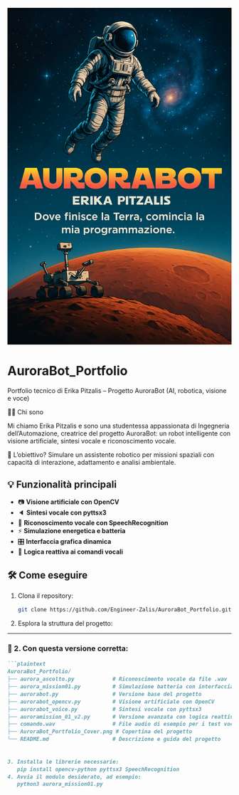 ![AuroraBot Portfolio Cover](AuroraBot_Portfolio_Cover.png)
# AuroraBot_Portfolio
Portfolio tecnico di Erika Pitzalis – Progetto AuroraBot (AI, robotica, visione e voce)


 👩‍🚀 Chi sono

Mi chiamo Erika Pitzalis e sono una studentessa appassionata di Ingegneria dell’Automazione, creatrice del progetto AuroraBot: un robot intelligente con visione artificiale, sintesi vocale e riconoscimento vocale.

🌌 L’obiettivo? Simulare un assistente robotico per missioni spaziali con capacità di interazione, adattamento e analisi ambientale.



## 💡 Funzionalità principali

- 📷 **Visione artificiale con OpenCV**  
- 🔈 **Sintesi vocale con pyttsx3**  
- 🎤 **Riconoscimento vocale con SpeechRecognition**  
- ⚡ **Simulazione energetica e batteria**  
- 🎛️ **Interfaccia grafica dinamica**  
- 🧠 **Logica reattiva ai comandi vocali**



## 🛠️ Come eseguire

1. Clona il repository:  
   ```bash
   git clone https://github.com/Engineer-Zalis/AuroraBot_Portfolio.git
2. Esplora la struttura del progetto:


---

### 🌟 2. Con questa versione corretta:

```markdown
```plaintext
AuroraBot_Portfolio/
├── aurora_ascolto.py            # Riconoscimento vocale da file .wav
├── aurora_mission01.py          # Simulazione batteria con interfaccia grafica
├── aurorabot.py                 # Versione base del progetto
├── aurorabot_opencv.py          # Visione artificiale con OpenCV
├── aurorabot_voice.py           # Sintesi vocale con pyttsx3
├── auroramission_01_v2.py       # Versione avanzata con logica reattiva
├── comando.wav                  # File audio di esempio per i test vocali
├── AuroraBot_Portfolio_Cover.png # Copertina del progetto
└── README.md                    # Descrizione e guida del progetto


3. Installa le librerie necessarie:
   pip install opencv-python pyttsx3 SpeechRecognition
4. Avvia il modulo desiderato, ad esempio:
   python3 aurora_mission01.py


